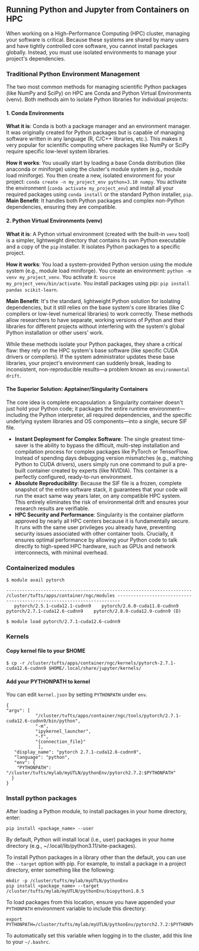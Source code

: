 ## Running Python and Jupyter from Containers on HPC

When working on a High-Performance Computing (HPC) cluster, managing your software is critical. Because these systems are shared by many users and have tightly controlled core software, you cannot install packages globally. Instead, you must use isolated environments to manage your project's dependencies.

### Traditional Python Environment Management

The two most common methods for managing scientific Python packages (like NumPy and SciPy) on HPC are Conda and Python Virtual Environments (venv). Both methods aim to isolate Python libraries for individual projects:

#### 1. Conda Environments

**What it is**: Conda is both a package manager and an environment manager. It was originally created for Python packages but is capable of managing software written in any language (R, C/C++ libraries, etc.). This makes it very popular for scientific computing where packages like NumPy or SciPy require specific low-level system libraries.

**How it works**: You usually start by loading a base Conda distribution (like anaconda or miniforge) using the cluster's module system (e.g., module load miniforge).
You then create a new, isolated environment for your project: `conda create -n my_project_env python=3.10 numpy`.
You activate the environment (`conda activate my_project_env`) and install all your required packages using `conda install` or the standard Python installer, `pip`.
**Main Benefit**: It handles both Python packages and complex non-Python dependencies, ensuring they are compatible.

#### 2. Python Virtual Environments (venv)

**What it is**: A Python virtual environment (created with the built-in `venv` tool) is a simpler, lightweight directory that contains its own Python executable and a copy of the `pip` installer. It isolates Python packages to a specific project.

**How it works**: You load a system-provided Python version using the module system (e.g., module load miniforge).
You create an environment: `python -m venv my_project_venv`.
You activate it: `source my_project_venv/bin/activate`.
You install packages using pip: `pip install pandas scikit-learn`.

**Main Benefit**: It's the standard, lightweight Python solution for isolating dependencies, but it still relies on the base system's core libraries (like C compilers or low-level numerical libraries) to work correctly.
These methods allow researchers to have separate, working versions of Python and their libraries for different projects without interfering with the system's global Python installation or other users' work.

While these methods isolate your Python packages, they share a critical flaw: they rely on the HPC system's base software (like specific CUDA drivers or compilers). If the system administrator updates these base libraries, your project's environment can suddenly break, leading to inconsistent, non-reproducible results—a problem known as `environmental drift`.

#### The Superior Solution: Apptainer/Singularity Containers

The core idea is complete encapsulation: a Singularity container doesn't just hold your Python code; it packages the entire runtime environment—including the Python interpreter, all required dependencies, and the specific underlying system libraries and OS components—into a single, secure SIF file.

- **Instant Deployment for Complex Software**: The single greatest time-saver is the ability to bypass the difficult, multi-step installation and compilation process for complex packages like PyTorch or TensorFlow. Instead of spending days debugging version mismatches (e.g., matching Python to CUDA drivers), users simply run one command to pull a pre-built container created by experts (like NVIDIA). This container is a perfectly configured, ready-to-run environment.
- **Absolute Reproducibility**: Because the SIF file is a frozen, complete snapshot of the entire software stack, it guarantees that your code will run the exact same way years later, on any compatible HPC system. This entirely eliminates the risk of environmental drift and ensures your research results are verifiable.
- **HPC Security and Performance**: Singularity is the container platform approved by nearly all HPC centers because it is fundamentally secure. It runs with the same user privileges you already have, preventing security issues associated with other container tools. Crucially, it ensures optimal performance by allowing your Python code to talk directly to high-speed HPC hardware, such as GPUs and network interconnects, with minimal overhead.

### Containerized modules

```
$ module avail pytorch

---------------------------------------------------------------------- /cluster/tufts/apps/container/ngc/modules -----------------------------------------------------------------------
   pytorch/2.5.1-cuda12.1-cudnn9    pytorch/2.6.0-cuda11.8-cudnn9    pytorch/2.7.1-cuda12.6-cudnn9    pytorch/2.8.0-cuda12.9-cudnn9 (D)

$ module load pytorch/2.7.1-cuda12.6-cudnn9
```

### Kernels

#### Copy kernel file to your $HOME

```
$ cp -r /cluster/tufts/apps/container/ngc/kernels/pytorch-2.7.1-cuda12.6-cudnn9 $HOME/.local/share/jupyter/kernels/
```

#### Add your PYTHONPATH to kernel

You can edit `kernel.json` by setting `PYTHONPATH` under `env`.

```
{
"argv": [
           "/cluster/tufts/apps/container/ngc/tools/pytorch/2.7.1-cuda12.6-cudnn9/bin/python",
           "-m",
           "ipykernel_launcher",
           "-f",
           "{connection_file}"
            ],
   "display_name": "pytorch 2.7.1-cuda12.6-cudnn9",
   "language": "python",
   "env": {
    "PYTHONPATH": "/cluster/tufts/mylab/myUTLN/pythonEnv/pytorch2.7.2:$PYTHONPATH"
  }
}
```

### Install python packages

After loading a Python module, to install packages in your home directory, enter:

```
pip install <package_name> --user
```

By default, Python will install local (i.e., user) packages in your home directory (e.g., ~/.local/lib/python3.11/site-packages).

To install Python packages in a library other than the default, you can use the `--target` option with pip. For example, to install a package in a project directory, enter something like the following:

```
mkdir -p /cluster/tufts/mylab/myUTLN/pythonEnv
pip install <package_name> --target /cluster/tufts/mylab/myUTLN/pythonEnv/biopython1.8.5
```

To load packages from this location, ensure you have appended your `PYTHONPATH` environment variable to include this directory:

```
export PYTHONPATH=/cluster/tufts/mylab/myUTLN/pythonEnv/pytorch2.7.2:$PYTHONPATH
```

To automatically set this variable when logging in to the cluster, add this line to your `~/.bashrc`.
